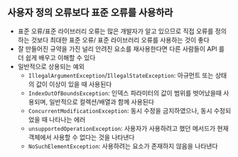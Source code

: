 ## 사용자 정의 오류보다 표준 오류를 사용하라

* 표준 오류/표준 라이브러리 오류는 많은 개발자가 알고 있으므로 직접 오류를 정의하는 것보다 최대한 표준 오류/ 표준 라이브러리 오류를 사용하는 것이 좋다
* 잘 만들어진 규약을 가진 널리 안려진 요소를 재사용한다면 다른 사람들이 API 를 더 쉽게 배우고 이해할 수 있다
* 일반적으로 상용되는 예외
    - `IllegalArgumentException`/`IllegalStateException`: 아규먼트 또는 상태의 값이 이상이 있을 때 사용된다
    - `IndexOutOfBoundsException`: 인덱스 파라미터의 값이 범위를 벗어났을때 사용되며, 일반적으로 컬렉션/배열과 함께 사용된다
    - `ConcurrentModificationException`: 동시 수정을 금지하였으나, 동시 수정되었을 때 나타나는 에러
    - `unsupportedOperationException`: 사용자가 사용하려고 했던 메서드가 현재 객체에서 사용할 수 없다는 것을 나타낸다
    - `NoSuchElementException`: 사용하려는 요소가 존재하지 않음을 나타낸다

